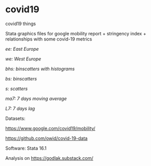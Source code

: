 # covid19
covid19 things

Stata graphics files for google mobility report + stringency index + relationships with some covid-19 metrics

_ee: East Europe_

_we: West Europe_

_bhs: binscatters with histograms_

_bs: binscatters_

_s: scatters_

_ma7: 7 days moving average_

_L7: 7 days lag_

Datasets: 

https://www.google.com/covid19/mobility/

https://github.com/owid/covid-19-data

Software: Stata 16.1

Analysis on https://godlak.substack.com/
